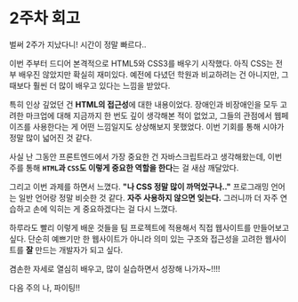 # 2주차 회고

벌써 2주가 지났다니! 시간이 정말 빠르다..

이번 주부터 드디어 본격적으로 HTML5와 CSS3를 배우기 시작했다. 아직 CSS는 전부 배우진 않았지만 확실히 재미있다. 예전에 다녔던 학원과 비교하려는 건 아니지만, 그때보다 훨씬 더 많이 배우고 있다는 느낌을 받았다.

특히 인상 깊었던 건 **HTML의 접근성**에 대한 내용이었다.
장애인과 비장애인을 모두 고려한 마크업에 대해 지금까지 한 번도 깊이 생각해본 적이 없었고, 그들의 관점에서 웹페이즈를 사용한다는 게 어떤 느낌일지도 상상해보지 못했었다. 이번 기회를 통해 시야가 정말 많이 넓어진 것 같다.

사실 난 그동안 프론트엔드에서 가장 중요한 건 자바스크립트라고 생각해왔는데, 이번 주를 통해 **`HTML`과 `CSS`도 이렇게 중요한 역할을 한다**는 걸 새삼 깨달았다.

그리고 이번 과제를 하면서 느꼈다.
**"나 CSS 정말 많이 까먹었구나.."**
프로그래밍 언어는 일반 언어랑 정말 비슷한 것 같다. **자주 사용하지 않으면 잊는다.** 그러니까 더 자주 연습하고 손에 익히는 게 중요하겠다는 걸 다시 느꼈다.

하루라도 빨리 이렇게 배운 것들을 팀 프로젝트에 적용해서 직접 웹사이트를 만들어보고 싶다. 단순히 예쁘기만 한 웹사이트가 아니라 의미 있는 구조와 접근성을 고려한 웹사이트를 **잘** 만드는 개발자가 되고 싶다.

겸손한 자세로 열심히 배우고, 많이 실습하면서 성장해 나가자~!!!!

다음 주의 나, 파이팅!!

